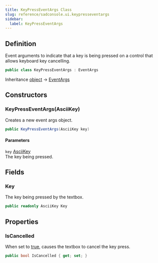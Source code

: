 ```yaml
---
title: KeyPressEventArgs Class
slug: reference/sadconsole.ui.keypresseventargs
sidebar:
  label: KeyPressEventArgs
---
```

## Definition

Event arguments to indicate that a key is being pressed on a control that allows keyboard key cancelling.

```csharp title="C#"
public class KeyPressEventArgs : EventArgs
```

Inheritance [object](https://learn.microsoft.com/dotnet/api/system.object/) → [EventArgs](https://learn.microsoft.com/dotnet/api/system.eventargs/)

## Constructors

### KeyPressEventArgs(AsciiKey)

Creates a new event args object.

```csharp title="C#"
public KeyPressEventArgs(AsciiKey key)
```

#### Parameters

`key` [AsciiKey](../sadconsole.input.asciikey/)  
The key being pressed.


## Fields

### Key

The key being pressed by the textbox.

```csharp title="C#"
public readonly AsciiKey Key
```

## Properties

### IsCancelled

When set to <a href="https://learn.microsoft.com/dotnet/csharp/language-reference/builtin-types/bool">true</a>, causes the textbox to cancel the key press.

```csharp title="C#"
public bool IsCancelled { get; set; }
```